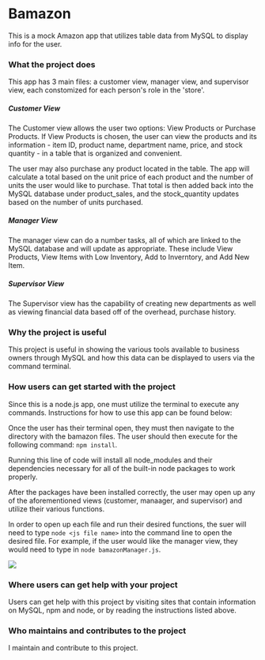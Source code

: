 # Bamazon
This is a mock Amazon app that utilizes table data from MySQL to display info for the user.


### What the project does
This app has 3 main files: a customer view, manager view, and supervisor view, each constomized for each person's role in the 'store'. 


##### Customer View
The Customer view allows the user two options: View Products or Purchase Products. If View Products is chosen, the user can view the products and its information - item ID, product name, department name, price, and stock quantity - in a table that is organized and convenient.

The user may also purchase any product located in the table.  The app will calculate a total based on the unit price of each product and the number of units the user would like to purchase.  That total is then added back into the MySQL database under product_sales, and the stock_quantity updates based on the number of units purchased.

##### Manager View
The manager view can do a number tasks, all of which are linked to the MySQL database and will update as appropriate. These include View Products, View Items with Low Inventory, Add to Inverntory, and Add New Item.  

##### Supervisor View
The Supervisor view has the capability of creating new departments as well as viewing financial data based off of the overhead, purchase history.


### Why the project is useful
This project is useful in showing the various tools available to business owners through MySQL and how this data can be displayed to users via the command terminal.


### How users can get started with the project
Since this is a node.js app, one must utilize the terminal to execute any commands. Instructions for how to use this app can be found below:

Once the user has their terminal open, they must then navigate to the directory with the bamazon files. The user should then execute for the following command: `npm install`.  

Running this line of code will install all node_modules and their dependencies necessary for all of the built-in node packages to work properly.  

After the packages have been installed correctly, the user may open up any of the aforementioned views (customer, manaager, and supervisor) and utilize their various functions. 

In order to open up each file and run their desired functions, the suer will need to type `node <js file name>` into the command line to open the desired file. For example, if the user would like the manager view, they would need to type in `node bamazonManager.js`.

![](images/customer_view.gif)

### Where users can get help with your project
Users can get help with this project by visiting sites that contain information on MySQL, npm and node, or by reading the instructions listed above.

### Who maintains and contributes to the project
I maintain and contribute to this project.